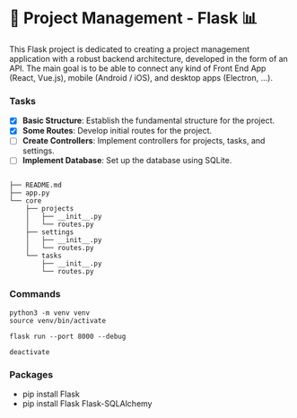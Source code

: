 # 🚀 Project Management - Flask 📊

This Flask project is dedicated to creating a project management application with a robust backend architecture, developed in the form of an API. The main goal is to be able to connect any kind of Front End App (React, Vue.js), mobile (Android / iOS), and desktop apps (Electron, ...).

### Tasks

- [x] **Basic Structure**: Establish the fundamental structure for the project.
- [x] **Some Routes**: Develop initial routes for the project.
- [ ] **Create Controllers**: Implement controllers for projects, tasks, and settings.
- [ ] **Implement Database**: Set up the database using SQLite.

```

├── README.md
├── app.py
└── core
    ├── projects
    │   ├── __init__.py
    │   └── routes.py
    ├── settings
    │   ├── __init__.py
    │   └── routes.py
    └── tasks
        ├── __init__.py
        └── routes.py

```

### Commands

    python3 -m venv venv
    source venv/bin/activate

    flask run --port 8000 --debug
    
    deactivate

### Packages

- pip install Flask
- pip install Flask Flask-SQLAlchemy

